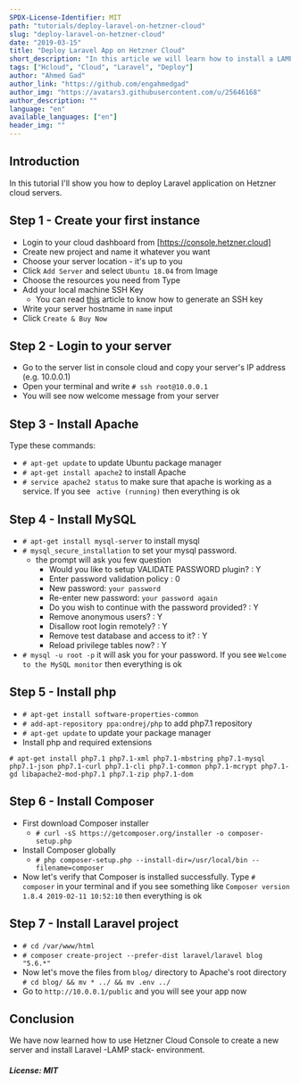 ```yaml
---
SPDX-License-Identifier: MIT
path: "tutorials/deploy-laravel-on-hetzner-cloud"
slug: "deploy-laravel-on-hetzner-cloud"
date: "2019-03-15"
title: "Deploy Laravel App on Hetzner Cloud"
short_description: "In this article we will learn how to install a LAMP stack on a Hetzner cloud server and deploy a Laravel app on it."
tags: ["Hcloud", "Cloud", "Laravel", "Deploy"]
author: "Ahmed Gad"
author_link: "https://github.com/engahmedgad"
author_img: "https://avatars3.githubusercontent.com/u/25646168"
author_description: ""
language: "en"
available_languages: ["en"]
header_img: ""
---
```



## Introduction

In this tutorial I'll show you how to deploy Laravel application on Hetzner cloud servers.

## Step 1 - Create your first instance

* Login to your cloud dashboard from [https://console.hetzner.cloud]
* Create new project and name it whatever you want
* Choose your server location - it's up to you
* Click `Add Server` and select `Ubuntu 18.04` from Image
* Choose the resources you need from Type
* Add your local machine SSH Key
    * You can read [this](https://help.github.com/en/enterprise/2.16/user/articles/generating-a-new-ssh-key-and-adding-it-to-the-ssh-agent) article to know how to generate an SSH key
* Write your server hostname in `name` input
* Click `Create & Buy Now`
 
## Step 2 - Login to your server

* Go to the server list in console cloud and copy your server's IP address (e.g. 10.0.0.1)
* Open your terminal and write `# ssh root@10.0.0.1`
* You will see now welcome message from your server

## Step 3 - Install Apache

Type these commands: 
* `# apt-get update` to update Ubuntu package manager
* `# apt-get install apache2` to install Apache 
* `# service apache2 status` to make sure that apache is working as a service. If you see ` active (running)` then everything is ok

## Step 4 - Install MySQL

* `# apt-get install mysql-server` to install mysql
* `# mysql_secure_installation` to set your mysql password.
    * the prompt will ask you few question 
        * Would you like to setup VALIDATE PASSWORD plugin? : Y
        * Enter password validation policy : 0
        * New password: `your password`
        * Re-enter new password: `your password again`
        * Do you wish to continue with the password provided? : Y
        * Remove anonymous users? : Y
        * Disallow root login remotely? : Y
        * Remove test database and access to it? : Y
        * Reload privilege tables now? : Y     
* `# mysql -u root -p` it will ask you for your password. If you see `Welcome to the MySQL monitor` then everything is ok

## Step 5 - Install php

* `# apt-get install software-properties-common`
* `# add-apt-repository ppa:ondrej/php` to add php7.1 repository
* `# apt-get update` to update your package manager
* Install php and required extensions
```
# apt-get install php7.1 php7.1-xml php7.1-mbstring php7.1-mysql php7.1-json php7.1-curl php7.1-cli php7.1-common php7.1-mcrypt php7.1-gd libapache2-mod-php7.1 php7.1-zip php7.1-dom
```

## Step 6 - Install Composer

* First download Composer installer
    * `# curl -sS https://getcomposer.org/installer -o composer-setup.php`
* Install Composer globally
    * `# php composer-setup.php --install-dir=/usr/local/bin --filename=composer`
* Now let's verify that Composer is installed successfully. Type `# composer` in your terminal and if you see something like `Composer version 1.8.4 2019-02-11 10:52:10` then everything is ok

## Step 7 - Install Laravel project

* `# cd /var/www/html`
* `# composer create-project --prefer-dist laravel/laravel blog "5.6.*"`
* Now let's move the files from `blog/` directory to Apache's root directory `# cd blog/ && mv * ../ && mv .env ../`
* Go to `http://10.0.0.1/public` and you will see your app now

## Conclusion

We have now learned how to use Hetzner Cloud Console to create a new server and install Laravel -LAMP stack- environment.

##### License: MIT

<!---

Contributors's Certificate of Origin

By making a contribution to this project, I certify that:

(a) The contribution was created in whole or in part by me and I have

    the right to submit it under the license indicated in the file; or

(b) The contribution is based upon previous work that, to the best of my

    knowledge, is covered under an appropriate license and I have the

    right under that license to submit that work with modifications,

    whether created in whole or in part by me, under the same license

    (unless I am permitted to submit under a different license), as

    indicated in the file; or

(c) The contribution was provided directly to me by some other person

    who certified (a), (b) or (c) and I have not modified it.

(d) I understand and agree that this project and the contribution are

    public and that a record of the contribution (including all personal

    information I submit with it, including my sign-off) is maintained

    indefinitely and may be redistributed consistent with this project

    or the license(s) involved.

Signed-off-by: [Ahmed Gad eng.ahmedmgad@gmail.com ]

-->
